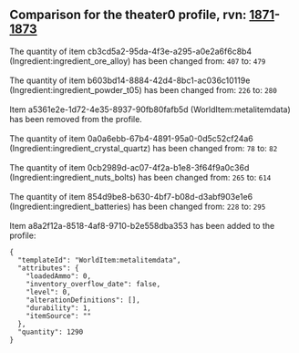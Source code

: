 ## Comparison for the theater0 profile, rvn: [1871](https://github.com/PRO100KatYT/FortniteProfileRevisions/tree/main/profiles/theater0/1871%20theater0.json)-[1873](https://github.com/PRO100KatYT/FortniteProfileRevisions/tree/main/profiles/theater0/1873%20theater0.json)

The quantity of item cb3cd5a2-95da-4f3e-a295-a0e2a6f6c8b4 (Ingredient:ingredient_ore_alloy) has been changed from: `407` to: `479`
<br><br>
The quantity of item b603bd14-8884-42d4-8bc1-ac036c10119e (Ingredient:ingredient_powder_t05) has been changed from: `226` to: `280`
<br><br>
Item a5361e2e-1d72-4e35-8937-90fb80fafb5d (WorldItem:metalitemdata) has been removed from the profile.
<br><br>
The quantity of item 0a0a6ebb-67b4-4891-95a0-0d5c52cf24a6 (Ingredient:ingredient_crystal_quartz) has been changed from: `78` to: `82`
<br><br>
The quantity of item 0cb2989d-ac07-4f2a-b1e8-3f64f9a0c36d (Ingredient:ingredient_nuts_bolts) has been changed from: `265` to: `614`
<br><br>
The quantity of item 854d9be8-b630-4bf7-b08d-d3abf903e1e6 (Ingredient:ingredient_batteries) has been changed from: `228` to: `295`
<br><br>
Item a8a2f12a-8518-4af8-9710-b2e558dba353 has been added to the profile:

```
{
  "templateId": "WorldItem:metalitemdata",
  "attributes": {
    "loadedAmmo": 0,
    "inventory_overflow_date": false,
    "level": 0,
    "alterationDefinitions": [],
    "durability": 1,
    "itemSource": ""
  },
  "quantity": 1290
}
```

<br><br>
